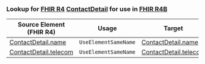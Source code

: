 ### Lookup for [FHIR R4](https://hl7.org/fhir/R4/) [ContactDetail](https://hl7.org/fhir/R4/ContactDetail.html) for use in [FHIR R4B](https://hl7.org/fhir/R4B/)

| Source Element (FHIR R4) | Usage | Target |
| -------------- | ----- | ------ |
| [ContactDetail.name](https://hl7.org/fhir/R4/ContactDetail.html#resource) | `UseElementSameName` | [ContactDetail.name](https://hl7.org/fhir/R4B/ContactDetail.html#resource) |
| [ContactDetail.telecom](https://hl7.org/fhir/R4/ContactDetail.html#resource) | `UseElementSameName` | [ContactDetail.telecom](https://hl7.org/fhir/R4B/ContactDetail.html#resource) |
